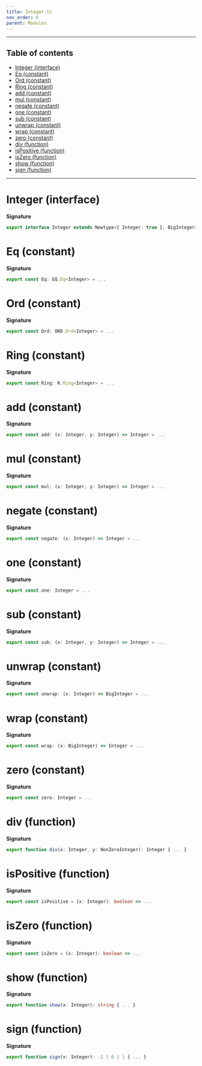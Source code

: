 ```yaml
---
title: Integer.ts
nav_order: 6
parent: Modules
---
```


---

<h2 class="text-delta">Table of contents</h2>

- [Integer (interface)](#integer-interface)
- [Eq (constant)](#eq-constant)
- [Ord (constant)](#ord-constant)
- [Ring (constant)](#ring-constant)
- [add (constant)](#add-constant)
- [mul (constant)](#mul-constant)
- [negate (constant)](#negate-constant)
- [one (constant)](#one-constant)
- [sub (constant)](#sub-constant)
- [unwrap (constant)](#unwrap-constant)
- [wrap (constant)](#wrap-constant)
- [zero (constant)](#zero-constant)
- [div (function)](#div-function)
- [isPositive (function)](#ispositive-function)
- [isZero (function)](#iszero-function)
- [show (function)](#show-function)
- [sign (function)](#sign-function)

---

# Integer (interface)

**Signature**

```ts
export interface Integer extends Newtype<{ Integer: true }, BigInteger> {}
```

# Eq (constant)

**Signature**

```ts
export const Eq: EQ.Eq<Integer> = ...
```

# Ord (constant)

**Signature**

```ts
export const Ord: ORD.Ord<Integer> = ...
```

# Ring (constant)

**Signature**

```ts
export const Ring: R.Ring<Integer> = ...
```

# add (constant)

**Signature**

```ts
export const add: (x: Integer, y: Integer) => Integer = ...
```

# mul (constant)

**Signature**

```ts
export const mul: (x: Integer, y: Integer) => Integer = ...
```

# negate (constant)

**Signature**

```ts
export const negate: (x: Integer) => Integer = ...
```

# one (constant)

**Signature**

```ts
export const one: Integer = ...
```

# sub (constant)

**Signature**

```ts
export const sub: (x: Integer, y: Integer) => Integer = ...
```

# unwrap (constant)

**Signature**

```ts
export const unwrap: (x: Integer) => BigInteger = ...
```

# wrap (constant)

**Signature**

```ts
export const wrap: (x: BigInteger) => Integer = ...
```

# zero (constant)

**Signature**

```ts
export const zero: Integer = ...
```

# div (function)

**Signature**

```ts
export function div(x: Integer, y: NonZeroInteger): Integer { ... }
```

# isPositive (function)

**Signature**

```ts
export const isPositive = (x: Integer): boolean => ...
```

# isZero (function)

**Signature**

```ts
export const isZero = (x: Integer): boolean => ...
```

# show (function)

**Signature**

```ts
export function show(x: Integer): string { ... }
```

# sign (function)

**Signature**

```ts
export function sign(x: Integer): -1 | 0 | 1 { ... }
```
